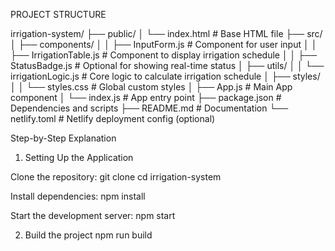 PROJECT STRUCTURE

irrigation-system/
├── public/
│   └── index.html  # Base HTML file
├── src/
│   ├── components/
│   │   ├── InputForm.js       # Component for user input
│   │   ├── IrrigationTable.js # Component to display irrigation schedule
│   │   ├── StatusBadge.js     # Optional for showing real-time status
│   ├── utils/
│   │   └── irrigationLogic.js # Core logic to calculate irrigation schedule
│   ├── styles/
│   │   └── styles.css         # Global custom styles
│   ├── App.js                 # Main App component
│   └── index.js               # App entry point
├── package.json               # Dependencies and scripts
├── README.md                  # Documentation
└── netlify.toml               # Netlify deployment config (optional)


Step-by-Step Explanation

1. Setting Up the Application

Clone the repository:
  git clone <repository-url>
  cd irrigation-system

Install dependencies:
  npm install 

Start the development server:
  npm start

2. Build the project
   npm run build